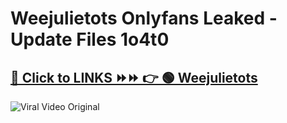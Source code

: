 
 # Weejulietots Onlyfans Leaked - Update Files 1o4t0

## <h2><a href="https://clipsfans.com/Weejulietots&ref=git">🔗 Click to LINKS ⏩⏩ 👉 🟢 Weejulietots </a></h2>

<a href="https://clipsfans.com/Weejulietots&ref=git" rel="nofollow" data-target="animated-image.originalLink"><img src="https://i.ibb.co.com/xMMVF88/686577567.gif" alt="Viral Video Original" style="max-width: 100%; display: inline-block;" data-target="animated-image.originalImage"></a>

